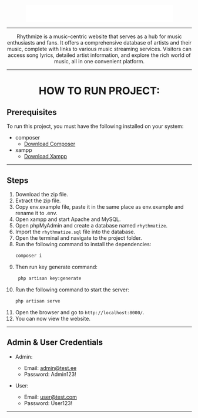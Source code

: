 <p align="center"><a href="" target="_blank"><img src="https://github.com/HeIIBlazer/Rhythmatize/blob/main/public/images/logo.png?raw=true"width="400" alt="Rhythmatize Logo"></a></p>
<hr>
<p align="center">Rhythmize is a music-centric website that serves as a hub for music enthusiasts and fans. It offers a comprehensive database of artists and their music, complete with links to various music streaming services. Visitors can access song lyrics, detailed artist information, and explore the rich world of music, all in one convenient platform.</p>
<hr>
<h1 align="center">HOW TO RUN PROJECT:</h1>

## Prerequisites

To run this project, you must have the following installed on your system:

- composer
  - [Download Composer](https://getcomposer.org/download/)
- xampp
  - [Download Xampp](https://www.apachefriends.org/download.html)

<hr>

## Steps

1. Download the zip file.
2. Extract the zip file.
3. Copy env.example file, paste it in the same place as env.example and rename it to .env.
4. Open xampp and start Apache and MySQL.
5. Open phpMyAdmin and create a database named `rhythmatize`.
6. Import the `rhythmatize.sql` file into the database.
7. Open the terminal and navigate to the project folder.
8. Run the following command to install the dependencies:
   ```bash
   composer i
   ```
9. Then run key generate command:
   ```bash
    php artisan key:generate
    ```
10. Run the following command to start the server:
    ```bash
    php artisan serve
    ```
11. Open the browser and go to `http://localhost:8000/`.
12. You can now view the website.
<hr>

## Admin & User Credentials

- Admin:
  - Email: admin@test.ee
  - Password: Admin123!

- User:
  - Email: user@test.com
  - Password: User123!

<hr>